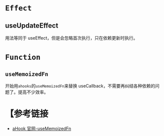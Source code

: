 # `Effect`

## useUpdateEffect

用法等同于 useEffect，但是会忽略首次执行，只在依赖更新时执行。

# `Function`

## `useMemoizedFn`

开始用`ahooks`的`useMemoizedFn`来替换 useCallback，不需要再纠结各种依赖的问题了。提高不少效率。

# 【参考链接

- [aHook 官网-useMemoizedFn](https://ahooks.js.org/zh-CN/hooks/use-memoized-fn)

